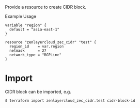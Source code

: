 Provide a resource to create CIDR block.

Example Usage

```hcl
variable "region" {
  default = "asia-east-1"
}

resource "zenlayercloud_zec_cidr" "test" {
  region_id    = var.region
  netmask      = 27
  network_type = "BGPLine"
}
```

# Import

CIDR block can be imported, e.g.

```
$ terraform import zenlayercloud_zec_cidr.test cidr-block-id
```
